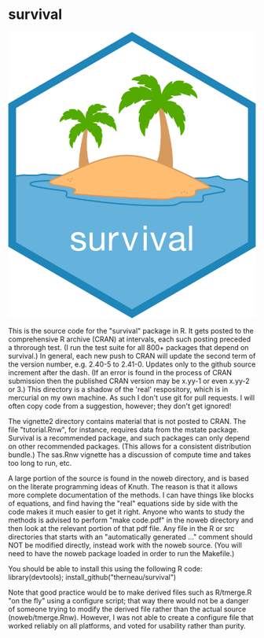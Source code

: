 # survival
![Survival package for R](man/figures/logo.png)
 
This is the source code for the "survival" package in R.  It gets posted to the
comprehensive R archive (CRAN) at intervals, each such posting preceded a
throrough test. (I run the test suite for all 800+ packages that depend on
survival.)  In general, each new push to CRAN will update the second term of
the version number, e.g. 2.40-5 to 2.41-0.  Updates only to the github source
increment after the dash.  (If an error is found in the process of CRAN
submission then the published CRAN version may be x.yy-1 or even x.yy-2 or 3.)
This directory is a shadow of the 'real' respository, which is in mercurial on 
my own machine.  As such I don't use git for pull requests.  I will often 
copy code from a suggestion, however; they don't get ignored!

The vignette2 directory contains material that is not posted to CRAN.
The file "tutorial.Rnw", for instance, requires data from
the mstate package.  Survival is a recommended package, and such packages can 
only depend on other recommended packages.  (This allows for a consistent 
distribution bundle.)  The sas.Rnw vignette has a discussion of compute time and
takes too long to run, etc.

A large portion of the source is found in the noweb directory, and is based on
the literate programming ideas of Knuth. The reason is that it allows more
complete documentation of the methods. I can have things like blocks of
equations, and find having the "real" equations side by side with the code makes
it much easier to get it right.  Anyone who wants to study the methods is 
advised to perform "make code.pdf" in the noweb directory and then look at the 
relevant portion of that pdf file.  Any file in the R or src directories that
starts with an "automatically generated ..." comment should NOT be modified
directly, instead work with the noweb source.  (You will need to have the noweb
package loaded in order to run the Makefile.)

You should be able to install this using the following R code:
library(devtools); install_github("therneau/survival")

Note that good practice would be to make derived files such as R/tmerge.R
"on the fly" using a configure script; that way there would not be a 
danger of someone trying to modify the derived file rather than the actual
source (noweb/tmerge.Rnw).  However, I was not able to create a configure
file that worked reliably on all platforms, and voted for usability rather than
purity.
